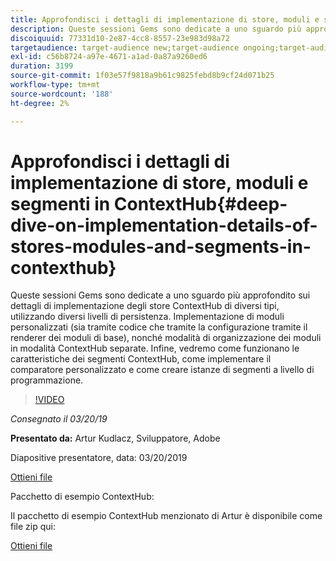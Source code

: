 ```yaml
---
title: Approfondisci i dettagli di implementazione di store, moduli e segmenti in ContextHub
description: Queste sessioni Gems sono dedicate a uno sguardo più approfondito sui dettagli di implementazione degli store ContextHub di diversi tipi, utilizzando diversi livelli di persistenza. Implementazione di moduli personalizzati (sia tramite codice che tramite la configurazione tramite il renderer dei moduli di base), nonché modalità di organizzazione dei moduli in modalità ContextHub separate. Infine, vedremo come funzionano le caratteristiche dei segmenti ContextHub, come implementare il comparatore personalizzato e come creare istanze di segmenti a livello di programmazione.
discoiquuid: 77331d10-2e87-4cc8-8557-23e983d98a72
targetaudience: target-audience new;target-audience ongoing;target-audience upgrader
exl-id: c56b8724-a97e-4671-a1ad-0a87a9260ed6
duration: 3199
source-git-commit: 1f03e57f9818a9b61c9825febd8b9cf24d071b25
workflow-type: tm+mt
source-wordcount: '188'
ht-degree: 2%

---
```


# Approfondisci i dettagli di implementazione di store, moduli e segmenti in ContextHub{#deep-dive-on-implementation-details-of-stores-modules-and-segments-in-contexthub}

Queste sessioni Gems sono dedicate a uno sguardo più approfondito sui dettagli di implementazione degli store ContextHub di diversi tipi, utilizzando diversi livelli di persistenza. Implementazione di moduli personalizzati (sia tramite codice che tramite la configurazione tramite il renderer dei moduli di base), nonché modalità di organizzazione dei moduli in modalità ContextHub separate. Infine, vedremo come funzionano le caratteristiche dei segmenti ContextHub, come implementare il comparatore personalizzato e come creare istanze di segmenti a livello di programmazione.

>[!VIDEO](https://video.tv.adobe.com/v/27010/?quality=9)

*Consegnato il 03/20/19*

**Presentato da:** Artur Kudlacz, Sviluppatore, Adobe

Diapositive presentatore, data: 03/20/2019

[Ottieni file](assets/aem-gems-contexthubdeepdive-03202019.pdf)

Pacchetto di esempio ContextHub:

Il pacchetto di esempio ContextHub menzionato di Artur è disponibile come file zip qui:

[Ottieni file](/help/experience-manager-gems/assets/contexthub-gems-deep-dive-1.0.zip)